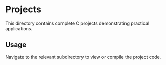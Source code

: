 # Projects

This directory contains complete C projects demonstrating practical applications.


## Usage

Navigate to the relevant subdirectory to view or compile the project code.
